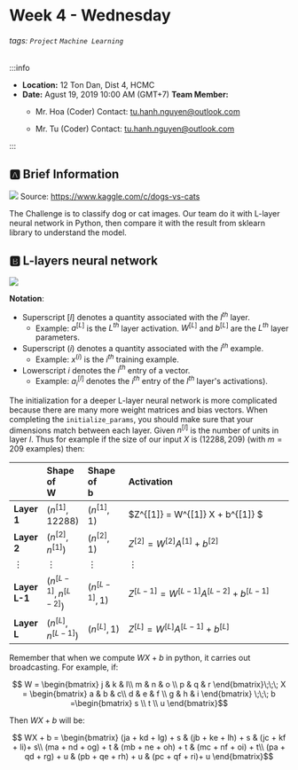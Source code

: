 Week 4 - Wednesday
===

###### tags: `Project` `Machine Learning`

:::info
- **Location:** 12 Ton Dan, Dist 4, HCMC
- **Date:** Agust 19, 2019 10:00 AM (GMT+7)
**Team Member:**
    - Mr. Hoa (Coder)
    Contact:  <tu.hanh.nguyen@outlook.com>

    - Mr. Tu  (Coder)
Contact:  <tu.hanh.nguyen@outlook.com>

:::

## :a: Brief Information

![](https://i.imgur.com/fgoQ6dz.png)
Source: https://www.kaggle.com/c/dogs-vs-cats

The Challenge is to classify dog or cat images. Our team do it with L-layer neural network in Python, then compare it with the result from sklearn library to understand the model.

## :b: L-layers neural network



![](https://i.imgur.com/ivhZhmx.png)

**Notation**:
- Superscript $[l]$ denotes a quantity associated with the $l^{th}$ layer. 
    - Example: $a^{[L]}$ is the $L^{th}$ layer activation. $W^{[L]}$ and $b^{[L]}$ are the $L^{th}$ layer parameters.
- Superscript $(i)$ denotes a quantity associated with the $i^{th}$ example. 
    - Example: $x^{(i)}$ is the $i^{th}$ training example.
- Lowerscript $i$ denotes the $i^{th}$ entry of a vector.
    - Example: $a^{[l]}_i$ denotes the $i^{th}$ entry of the $l^{th}$ layer's activations).
    
The initialization for a deeper L-layer neural network is more complicated because there are many more weight matrices and bias vectors. When completing the `initialize_params`, you should make sure that your dimensions match between each layer. Given $n^{[l]}$ is the number of units in layer $l$. Thus for example if the size of our input $X$ is $(12288, 209)$ (with $m=209$ examples) then:

| |**Shape of W**&nbsp;&nbsp;&nbsp;&nbsp;&nbsp;&nbsp;&nbsp;&nbsp; |**Shape of b**&nbsp;&nbsp;&nbsp;&nbsp;&nbsp;&nbsp;&nbsp;&nbsp;&nbsp;&nbsp;&nbsp;|**Activation**&nbsp;&nbsp;&nbsp;&nbsp;&nbsp;&nbsp;&nbsp;&nbsp;&nbsp;&nbsp;&nbsp;&nbsp;&nbsp;&nbsp;&nbsp;&nbsp;&nbsp;&nbsp;&nbsp;&nbsp;&nbsp;&nbsp;&nbsp;&nbsp;&nbsp;&nbsp;&nbsp;&nbsp;&nbsp;&nbsp;&nbsp;&nbsp;&nbsp;&nbsp;&nbsp;&nbsp;&nbsp;&nbsp;&nbsp;&nbsp;&nbsp;&nbsp;&nbsp;&nbsp;&nbsp;&nbsp;&nbsp;&nbsp;&nbsp;&nbsp;&nbsp;&nbsp;&nbsp;&nbsp;&nbsp;&nbsp;&nbsp;&nbsp;&nbsp;&nbsp;&nbsp;&nbsp;|**Shape of Activation**&nbsp;&nbsp;&nbsp;&nbsp;&nbsp;&nbsp;&nbsp;&nbsp;&nbsp;&nbsp;&nbsp;&nbsp;&nbsp;&nbsp;&nbsp;&nbsp;&nbsp;&nbsp;&nbsp;&nbsp;&nbsp;|
|:-|:-|:-|:-|:-|
|**Layer 1**|$(n^{[1]},12288)$|$(n^{[1]},1)$|$Z^{[1]} = W^{[1]}  X + b^{[1]} $|$(n^{[1]},209)$|
| **Layer 2**|$(n^{[2]}, n^{[1]})$|$(n^{[2]},1)$|$Z^{[2]} = W^{[2]} A^{[1]} + b^{[2]}$|$(n^{[2]}, 209)$|
|$\vdots$| $\vdots$ | $\vdots$|$\vdots$|$\vdots$|
|**Layer L-1** | $(n^{[L-1]}, n^{[L-2]})$ | $(n^{[L-1]}, 1)$ | $Z^{[L-1]} =  W^{[L-1]} A^{[L-2]} + b^{[L-1]}$ | $(n^{[L-1]}, 209)$|
|**Layer L** | $(n^{[L]}, n^{[L-1]})$ | $(n^{[L]}, 1)$|  $Z^{[L]} =  W^{[L]} A^{[L-1]} + b^{[L]}$|$(n^{[L]}, 209)$ |

Remember that when we compute $W X + b$ in python, it carries out broadcasting. For example, if: 

$$ W = \begin{bmatrix}
    j  & k  & l\\
    m  & n & o \\
    p  & q & r 
\end{bmatrix}\;\;\; X = \begin{bmatrix}
    a  & b  & c\\
    d  & e & f \\
    g  & h & i 
\end{bmatrix} \;\;\; b =\begin{bmatrix}
    s  \\
    t  \\
    u
\end{bmatrix}$$

Then $WX + b$ will be:

$$ WX + b = \begin{bmatrix}
    (ja + kd + lg) + s  & (jb + ke + lh) + s  & (jc + kf + li)+ s\\
    (ma + nd + og) + t & (mb + ne + oh) + t & (mc + nf + oi) + t\\
    (pa + qd + rg) + u & (pb + qe + rh) + u & (pc + qf + ri)+ u
\end{bmatrix}$$

